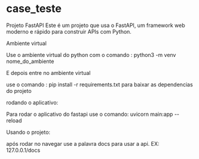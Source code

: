 ﻿# case_teste
Projeto FastAPI
Este é um projeto que usa o FastAPI, um framework web moderno e rápido para construir APIs com Python.

Ambiente virtual

Use o ambiente virtual do python com o comando :  python3 -m venv nome_do_ambiente

E depois entre no ambiente virtual

use o comando : pip install -r requirements.txt para baixar as dependencias do projeto 


rodando o aplicativo: 

Para rodar o aplicativo do fastapi use o comando: uvicorn main:app --reload 

Usando o projeto:

após rodar no navegar use a palavra docs para usar a api. EX: 127.0.0.1/docs
